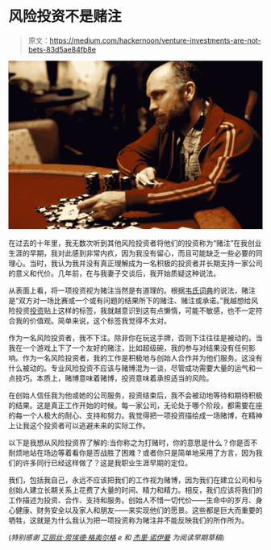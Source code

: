 # 风险投资不是赌注

> 原文：<https://medium.com/hackernoon/venture-investments-are-not-bets-83d5ae84fb8e>

![](img/fb3288291811038d9b43e9a46de3c63d.png)

在过去的十年里，我无数次听到其他风险投资者将他们的投资称为“赌注”在我创业生涯的早期，我对此感到非常内疚，因为我没有留心，而且可能缺乏一些必要的同理心。当时，我认为我并没有真正理解成为一名积极的投资者并长期支持一家公司的意义和代价。几年前，在与我妻子交谈后，我开始质疑这种说法。

从表面上看，将一项投资视为赌注当然是有道理的。根据[韦氏词典](https://www.merriam-webster.com/dictionary/bet)的说法，赌注是“双方对一场比赛或一个或有问题的结果所下的赌注、赌注或承诺。”我越想给风险投资[投资](https://hackernoon.com/tagged/investments)贴上这样的标签，我就越意识到这有点懒惰，可能不敏感，也不一定符合我的价值观。简单来说，这个标签我觉得不太对。

作为一名风险投资者，我不下注。除非你在玩这手牌，否则下注往往是被动的。当我在一个游戏上下了一个友好的赌注，比如超级碗，我的参与对结果没有任何影响。作为一名风险投资者，我的工作是积极地与创始人合作并为他们服务。这没有什么被动的。专业风险投资不应该与赌博混为一谈，尽管成功需要大量的运气和一点技巧。本质上，赌博意味着赌博，投资意味着承担适当的风险。

在创始人信任我为他或她的公司服务，投资结束后，我不会被动地等待和期待积极的结果。这是真正工作开始的时候。每一家公司，无论处于哪个阶段，都需要在座的每一个人极大的耐心、支持和努力。我觉得把一项投资描绘成一场赌博，在精神上让我这个投资者可以逃避未来的实际工作。

以下是我想从风险投资界了解的:当你称之为打赌时，你的意思是什么？你是否不耐烦地站在场边等着看你是否战胜了困难？或者你只是简单地采用了方言，因为我们的许多同行已经这样做了？这是我职业生涯早期的定位。

我们，包括我自己，永远不应该把我们的工作视为赌博，因为我们在建立公司和与创始人建立长期关系上花费了大量的时间、精力和精力。相反，我们应该将我们的工作描述为投资、合作、支持和服务。创始人不惜一切代价——生命中的岁月、身心健康、财务安全以及家人和朋友——来实现他们的愿景。这些都是巨大而重要的牺牲，这就是为什么我认为把一项投资称为赌注并不能反映我们的所作所为。

(*特别感谢* [*艾丽丝·劳埃德·格奥尔格*](https://twitter.com/AMLG23) *e 和* [*杰里·诺伊曼*](https://twitter.com/ganeumann) *为阅读早期草稿*)